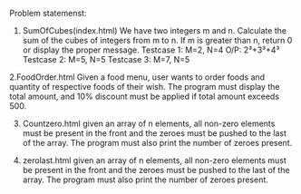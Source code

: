 Problem statemenst:
1. SumOfCubes(index.html)
We have two integers m and n. Calculate the sum of the cubes of integers from m to n. If m is greater than n, return 0 or display the proper message. 
Testcase 1:
M=2, N=4
O/P: 2³+3³+4³
Testcase 2:
M=5, N=5
Testcase 3:
M=7, N=5

2.FoodOrder.html
Given a food menu, user wants to order foods and quantity of respective foods of their wish. The program must display the total amount, and 10% discount must be applied if total amount exceeds 500.

3. Countzero.html
given an array of n elements, all non-zero elements must be present in the front and the zeroes must be pushed to the last of the array. The program must also print the number of zeroes present.

 4. zerolast.html
given an array of n elements, all non-zero elements must be present in the front and the zeroes must be pushed to the last of the array. The program must also print the number of zeroes present.
